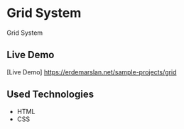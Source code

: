 # Grid System


Grid System


## Live Demo

[Live Demo] https://erdemarslan.net/sample-projects/grid


## Used Technologies 

+ HTML
+ CSS

